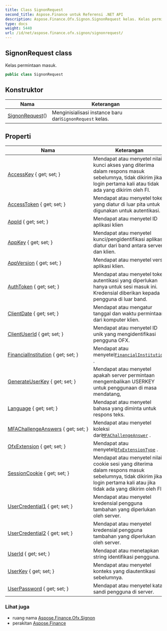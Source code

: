 ```yaml
---
title: Class SignonRequest
second_title: Aspose.Finance untuk Referensi .NET API
description: Aspose.Finance.Ofx.Signon.SignonRequest kelas. Kelas permintaan masuk.
type: docs
weight: 5440
url: /id/net/aspose.finance.ofx.signon/signonrequest/
---
```

## SignonRequest class

Kelas permintaan masuk.

```csharp
public class SignonRequest
```

## Konstruktor

| Nama | Keterangan |
| --- | --- |
| [SignonRequest](signonrequest/)() | Menginisialisasi instance baru dari`SignonRequest` kelas. |

## Properti

| Nama | Keterangan |
| --- | --- |
| [AccessKey](../../aspose.finance.ofx.signon/signonrequest/accesskey/) { get; set; } | Mendapat atau menyetel nilai kunci akses yang diterima dalam respons masuk sebelumnya, tidak dikirim jika login pertama kali atau tidak ada yang dikirim oleh FI. |
| [AccessToken](../../aspose.finance.ofx.signon/signonrequest/accesstoken/) { get; set; } | Mendapat atau menyetel token yang diatur di luar pita untuk digunakan untuk autentikasi. |
| [AppId](../../aspose.finance.ofx.signon/signonrequest/appid/) { get; set; } | Mendapat atau menyetel ID aplikasi klien |
| [AppKey](../../aspose.finance.ofx.signon/signonrequest/appkey/) { get; set; } | Mendapat atau menyetel kunci/pengidentifikasi aplikasi; diatur dari band antara server dan klien. |
| [AppVersion](../../aspose.finance.ofx.signon/signonrequest/appversion/) { get; set; } | Mendapat atau menyetel versi aplikasi klien. |
| [AuthToken](../../aspose.finance.ofx.signon/signonrequest/authtoken/) { get; set; } | Mendapat atau menyetel token autentikasi yang diperlukan hanya untuk sesi masuk ini. Kredensial diberikan kepada pengguna di luar band. |
| [ClientDate](../../aspose.finance.ofx.signon/signonrequest/clientdate/) { get; set; } | Mendapat atau mengatur tanggal dan waktu permintaan dari komputer klien. |
| [ClientUserId](../../aspose.finance.ofx.signon/signonrequest/clientuserid/) { get; set; } | Mendapat atau menyetel ID unik yang mengidentifikasi pengguna OFX. |
| [FinancialInstitution](../../aspose.finance.ofx.signon/signonrequest/financialinstitution/) { get; set; } | Mendapat atau menyetel[`FinancialInstitution`](./financialinstitution/) . |
| [GenerateUserKey](../../aspose.finance.ofx.signon/signonrequest/generateuserkey/) { get; set; } | Mendapat atau menyetel apakah server permintaan mengembalikan USERKEY untuk penggunaan di masa mendatang, |
| [Language](../../aspose.finance.ofx.signon/signonrequest/language/) { get; set; } | Mendapat atau menyetel bahasa yang diminta untuk respons teks. |
| [MFAChallengeAnswers](../../aspose.finance.ofx.signon/signonrequest/mfachallengeanswers/) { get; set; } | Mendapat atau menyetel koleksi dari[`MFAChallengeAnswer`](../mfachallengeanswer/) . |
| [OfxExtension](../../aspose.finance.ofx.signon/signonrequest/ofxextension/) { get; set; } | Mendapat atau menyetel[`OfxExtensionType`](../../aspose.finance.ofx/ofxextensiontype/) . |
| [SessionCookie](../../aspose.finance.ofx.signon/signonrequest/sessioncookie/) { get; set; } | Mendapat atau menyetel nilai cookie sesi yang diterima dalam respons masuk sebelumnya, tidak dikirim jika login pertama kali atau jika tidak ada yang dikirim oleh FI |
| [UserCredential1](../../aspose.finance.ofx.signon/signonrequest/usercredential1/) { get; set; } | Mendapat atau menyetel kredensial pengguna tambahan yang diperlukan oleh server. |
| [UserCredential2](../../aspose.finance.ofx.signon/signonrequest/usercredential2/) { get; set; } | Mendapat atau menyetel kredensial pengguna tambahan yang diperlukan oleh server. |
| [UserId](../../aspose.finance.ofx.signon/signonrequest/userid/) { get; set; } | Mendapat atau menetapkan string identifikasi pengguna. |
| [UserKey](../../aspose.finance.ofx.signon/signonrequest/userkey/) { get; set; } | Mendapat atau menyetel konteks yang diautentikasi sebelumnya. |
| [UserPassword](../../aspose.finance.ofx.signon/signonrequest/userpassword/) { get; set; } | Mendapat atau menyetel kata sandi pengguna di server. |

### Lihat juga

* ruang nama [Aspose.Finance.Ofx.Signon](../../aspose.finance.ofx.signon/)
* perakitan [Aspose.Finance](../../)


